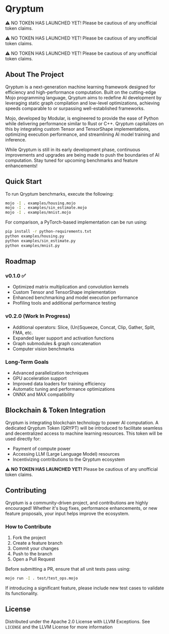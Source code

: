 # Qryptum
⚠ NO TOKEN HAS LAUNCHED YET! Please be cautious of any unofficial token claims.

⚠ NO TOKEN HAS LAUNCHED YET! Please be cautious of any unofficial token claims.

⚠ NO TOKEN HAS LAUNCHED YET! Please be cautious of any unofficial token claims.



## About The Project

Qryptum is a next-generation machine learning framework designed for efficiency and high-performance computation. Built on the cutting-edge Mojo programming language, Qryptum aims to redefine AI development by leveraging static graph compilation and low-level optimizations, achieving speeds comparable to or surpassing well-established frameworks.

Mojo, developed by Modular, is engineered to provide the ease of Python while delivering performance similar to Rust or C++. Qryptum capitalizes on this by integrating custom Tensor and TensorShape implementations, optimizing execution performance, and streamlining AI model training and inference.

While Qryptum is still in its early development phase, continuous improvements and upgrades are being made to push the boundaries of AI computation. Stay tuned for upcoming benchmarks and feature enhancements!

## Quick Start

To run Qryptum benchmarks, execute the following:

```sh
mojo -I . examples/housing.mojo
mojo -I . examples/sin_estimate.mojo
mojo -I . examples/mnist.mojo
```

For comparison, a PyTorch-based implementation can be run using:

```sh
pip install -r python-requirements.txt
python examples/housing.py
python examples/sin_estimate.py
python examples/mnist.py
```

## Roadmap

### v0.1.0 ✅
- Optimized matrix multiplication and convolution kernels
- Custom Tensor and TensorShape implementation
- Enhanced benchmarking and model execution performance
- Profiling tools and additional performance testing

### v0.2.0 (Work In Progress)
- Additional operators: Slice, (Un)Squeeze, Concat, Clip, Gather, Split, FMA, etc.
- Expanded layer support and activation functions
- Graph submodules & graph concatenation
- Computer vision benchmarks

### Long-Term Goals
- Advanced parallelization techniques
- GPU acceleration support
- Improved data loaders for training efficiency
- Automatic tuning and performance optimizations
- ONNX and MAX compatibility

## Blockchain & Token Integration
Qryptum is integrating blockchain technology to power AI computation. A dedicated Qryptum Token (QRYPT) will be introduced to facilitate seamless and decentralized access to machine learning resources. This token will be used directly for:

- Payment of compute power
- Accessing LLM (Large Language Model) resources
- Incentivizing contributions to the Qryptum ecosystem

⚠ **NO TOKEN HAS LAUNCHED YET!** Please be cautious of any unofficial token claims.

## Contributing
Qryptum is a community-driven project, and contributions are highly encouraged! Whether it's bug fixes, performance enhancements, or new feature proposals, your input helps improve the ecosystem.

### How to Contribute
1. Fork the project
2. Create a feature branch
3. Commit your changes
4. Push to the branch
5. Open a Pull Request

Before submitting a PR, ensure that all unit tests pass using:

```sh
mojo run -I . test/test_ops.mojo
```

If introducing a significant feature, please include new test cases to validate its functionality.

## License
Distributed under the Apache 2.0 License with LLVM Exceptions. See `LICENSE` and the LLVM License for more information

